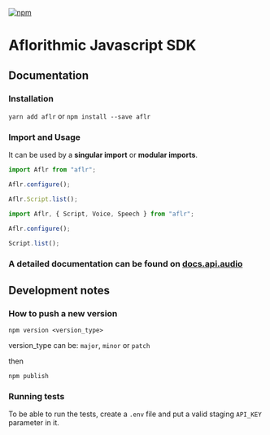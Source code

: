 [![npm](https://img.shields.io/npm/v/aflr?style=for-the-badge)](https://www.npmjs.com/package/aflr)

# Aflorithmic Javascript SDK

## Documentation

### Installation

`yarn add aflr` or `npm install --save aflr`

### Import and Usage

It can be used by a **singular import** or **modular imports**.

```javascript
import Aflr from "aflr";

Aflr.configure();

Aflr.Script.list();
```

```javascript
import Aflr, { Script, Voice, Speech } from "aflr";

Aflr.configure();

Script.list();
```

### **A detailed documentation can be found on [docs.api.audio](https://docs.api.audio)**

## Development notes

### How to push a new version

`npm version <version_type>`

version_type can be: `major`, `minor` or `patch`

then

`npm publish`

### Running tests

To be able to run the tests, create a `.env` file and put a valid staging `API_KEY` parameter in it.
